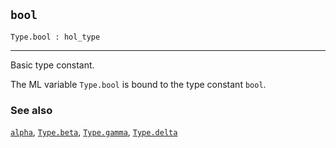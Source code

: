 ## `bool`

``` hol4
Type.bool : hol_type
```

------------------------------------------------------------------------

Basic type constant.

The ML variable `Type.bool` is bound to the type constant `bool`.

### See also

[`alpha`](#alpha), [`Type.beta`](#Type.beta),
[`Type.gamma`](#Type.gamma), [`Type.delta`](#Type.delta)

